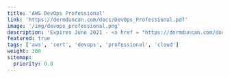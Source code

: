 ```yaml
---
title: 'AWS DevOps Professional'
link: 'https://dermduncan.com/docs/DevOps_Professional.pdf'
image: '/img/devops_professional.png'
description: 'Expires June 2021 - <a href = "https://dermduncan.com/docs/DevOps_Professional.pdf">View Certificate</a>'
featured: true
tags: ['aws', 'cert', 'devops', 'professional', 'cloud']
weight: 300
sitemap:
  priority: 0.8
---
```

